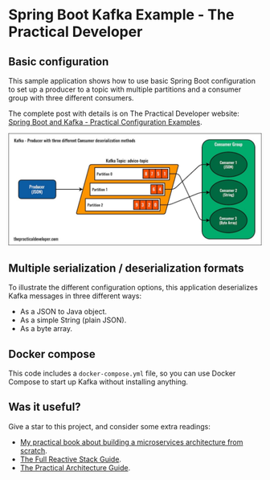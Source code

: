 # Spring Boot Kafka Example - The Practical Developer

## Basic configuration

This sample application shows how to use basic Spring Boot configuration to set up a producer to a topic with multiple partitions and a consumer group with three different consumers.

The complete post with details is on The Practical Developer website: [Spring Boot and Kafka - Practical Configuration Examples](https://thepracticaldeveloper.com/spring-boot-kafka-config/).

[![Kafka Configuration Example](img/kafka-configuration-example.jpg)](https://thepracticaldeveloper.com/spring-boot-kafka-config/)

## Multiple serialization / deserialization formats

To illustrate the different configuration options, this application deserializes Kafka messages in three different ways:

* As a JSON to Java object.
* As a simple String (plain JSON).
* As a byte array.

## Docker compose

This code includes a `docker-compose.yml` file, so you can use Docker Compose to start up Kafka without installing anything.

## Was it useful?

Give a star to this project, and consider some extra readings:

* [My practical book about building a microservices architecture from scratch](https://amzn.to/3nADn4q).
* [The Full Reactive Stack Guide](https://leanpub.com/full-reactive/).
* [The Practical Architecture Guide](https://leanpub.com/practical-software-architecture).